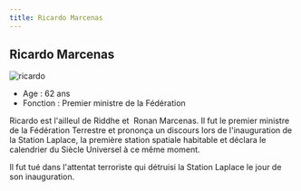 ```yaml
---
title: Ricardo Marcenas
---
```


Ricardo Marcenas
----------------

![ricardo](/images/stories/saga/unicorn/persos/federation/ricardo.jpg)
- Age : 62 ans  
- Fonction : Premier ministre de la Fédération


Ricardo est l'ailleul de Riddhe et  Ronan Marcenas. Il fut le premier ministre de la Fédération Terrestre et prononça un discours lors de l'inauguration de la Station Laplace, la première station spatiale habitable et déclara le calendrier du Siècle Universel à ce même moment.


Il fut tué dans l'attentat terroriste qui détruisi la Station Laplace le jour de son inauguration.

